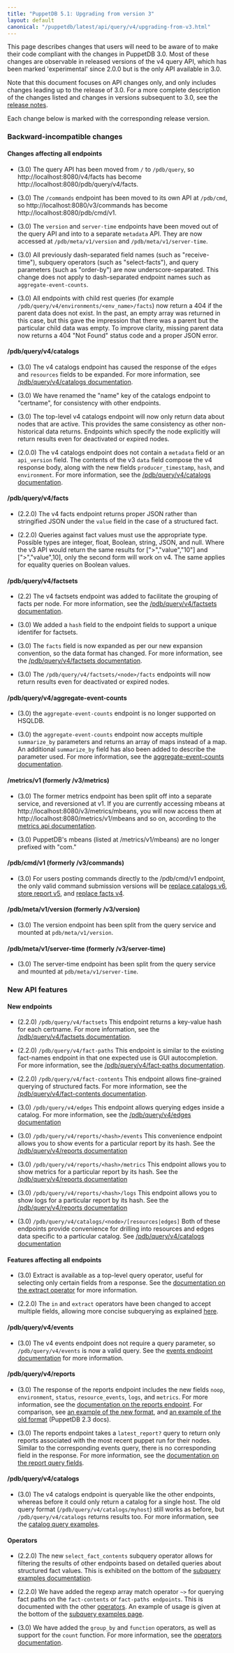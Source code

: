 ```yaml
---
title: "PuppetDB 5.1: Upgrading from version 3"
layout: default
canonical: "/puppetdb/latest/api/query/v4/upgrading-from-v3.html"
---
```


This page describes changes that users will need to be aware of
to make their code compliant with the changes in PuppetDB 3.0. Most of these
changes are observable in released versions of the v4 query API, which has been
marked 'experimental' since 2.0.0 but is the only API available in 3.0.

Note that this document focuses on API changes only, and only includes changes
leading up to the release of 3.0. For a more complete description
of the changes listed and changes in versions subsequent to 3.0, see the
[release notes]({{puppetdb}}/release_notes.html).

Each change below is marked with the corresponding release version.

### Backward-incompatible changes

#### Changes affecting all endpoints

* (3.0) The query API has been moved from `/` to `/pdb/query`, so
  http://localhost:8080/v4/facts has become
  http://localhost:8080/pdb/query/v4/facts.

* (3.0) The `/commands` endpoint has been moved to its own API at `/pdb/cmd`, so
  http://localhost:8080/v3/commands has become
  http://localhost:8080/pdb/cmd/v1.

* (3.0) The `version` and `server-time` endpoints have been moved out of the
  query API and into to a separate `metadata` API. They are now accessed at
  `/pdb/meta/v1/version` and `/pdb/meta/v1/server-time`.

* (3.0) All previously dash-separated field names (such as "receive-time"), subquery
  operators (such as "select-facts"), and query parameters (such as "order-by") are now
  underscore-separated. This change does not apply to dash-separated endpoint
  names such as `aggregate-event-counts`.

* (3.0) All endpoints with child rest queries (for example `/pdb/query/v4/environments/<env_name>/facts`)
  now return a 404 if the parent data does not exist. In the past, an empty array was returned in this case, but this gave the impression that there was a parent
  but the particular child data was empty. To improve clarity, missing parent data now returns a 404 "Not Found" status code and a proper JSON error.

#### /pdb/query/v4/catalogs

* (3.0) The v4 catalogs endpoint has caused the response of the
  `edges` and `resources` fields to be expanded. For more information,
  see [/pdb/query/v4/catalogs documentation](./catalogs.html).

* (3.0) We have renamed the "name" key of the catalogs endpoint to "certname", for
  consistency with other endpoints.

* (3.0) The top-level v4 catalogs endpoint will now only return data about nodes
  that are active. This provides the same consistency as other non-historical
  data returns. Endpoints which specify the node explicitly will return results
  even for deactivated or expired nodes.

* (2.0.0) The v4 catalogs endpoint does not contain a `metadata` field
  or an `api_version` field. The contents of the v3 `data` field
  compose the v4 response body, along with the new fields
  `producer_timestamp`, `hash`, and `environment`. For more
  information, see the
  [/pdb/query/v4/catalogs documentation]({{puppetdb}}/api/query/v4/catalogs.html).

#### /pdb/query/v4/facts

* (2.2.0) The v4 facts endpoint returns proper JSON rather than stringified JSON
  under the `value` field in the case of a structured fact.

* (2.2.0) Queries against fact values must use the appropriate type. Possible types are integer, float, Boolean, string, JSON, and null. Where the v3 API would return the same results for [">","value","10"] and [">","value",10], only the second form will work on v4. The same applies for equality queries on Boolean values.

#### /pdb/query/v4/factsets

* (2.2) The v4 factsets endpoint was added to facilitate the grouping
  of facts per node. For more information, see the
  [/pdb/query/v4/factsets documentation]({{puppetdb}}/api/query/v4/factsets.html).

* (3.0) We added a `hash` field to the endpoint fields to support a unique identifer for factsets.

* (3.0) The `facts` field is now expanded as per our new expansion
  convention, so the data format has changed. For more information, see
  the [/pdb/query/v4/factsets documentation]({{puppetdb}}/api/query/v4/factsets.html).

* (3.0) The `/pdb/query/v4/factsets/<node>/facts` endpoints will now
  return results even for deactivated or expired nodes.

#### /pdb/query/v4/aggregate-event-counts

* (3.0) the `aggregate-event-counts` endpoint is no longer supported on HSQLDB.

* (3.0) the `aggregate-event-counts` endpoint now accepts multiple `summarize_by`
  parameters and returns an array of maps instead of a map. An additional
  `summarize_by` field has also been added to describe the parameter used. For
  more information, see the [aggregate-event-counts
  documentation]({{puppetdb}}/api/query/v4/aggregate_event_counts).

#### /metrics/v1 (formerly /v3/metrics)

* (3.0) The former metrics endpoint has been split off into a separate service, and
  reversioned at v1. If you are currently accessing mbeans at
  http://localhost:8080/v3/metrics/mbeans, you will now access them at
  http://localhost:8080/metrics/v1/mbeans and so on, according to the [metrics api documentation]({{puppetdb}}/api/metrics/v1/mbeans.html).

* (3.0) PuppetDB's mbeans (listed at /metrics/v1/mbeans) are no longer prefixed with
  "com."

#### /pdb/cmd/v1 (formerly /v3/commands)

  * (3.0) For users posting commands directly to the
    /pdb/cmd/v1 endpoint, the only valid command submission
    versions will be
    [replace catalogs v6]({{puppetdb}}/api/wire_format/catalog_format_v6.html),
    [store report v5]({{puppetdb}}/api/wire_format/report_format_v5.html),
    and [replace facts v4]({{puppetdb}}/api/wire_format/facts_format_v4.html).

#### /pdb/meta/v1/version (formerly /v3/version)
* (3.0) The version endpoint has been split from the query service and mounted
  at `pdb/meta/v1/version`.

#### /pdb/meta/v1/server-time (formerly /v3/server-time)
* (3.0) The server-time endpoint has been split from the query service and mounted
  at `pdb/meta/v1/server-time`.

### New API features

#### New endpoints

* (2.2.0) `/pdb/query/v4/factsets` This endpoint returns a key-value
  hash for each certname. For more information, see the
  [/pdb/query/v4/factsets documentation]({{puppetdb}}/api/query/v4/factsets.html#response-format).

* (2.2.0) `/pdb/query/v4/fact-paths` This endpoint is similar to the
  existing fact-names endpoint in that one expected use is GUI
  autocompletion. For more information, see the
  [/pdb/query/v4/fact-paths documentation]({{puppetdb}}/api/query/v4/fact-paths.html).

* (2.2.0) `/pdb/query/v4/fact-contents` This endpoint allows
  fine-grained querying of structured facts. For more information, see
  the [/pdb/query/v4/fact-contents documentation]({{puppetdb}}/api/query/v4/fact-contents.html).

* (3.0) `/pdb/query/v4/edges` This endpoint allows querying edges
  inside a catalog. For more information, see the
  [/pdb/query/v4/edges documentation](./edges.html)

* (3.0) `/pdb/query/v4/reports/<hash>/events` This convenience
  endpoint allows you to show events for a particular report by its
  hash. See the [/pdb/query/v4/reports documentation](./reports.html)

* (3.0) `/pdb/query/v4/reports/<hash>/metrics` This endpoint allows
  you to show metrics for a particular report by its hash. See the
  [/pdb/query/v4/reports documentation](./reports.html)

* (3.0) `/pdb/query/v4/reports/<hash>/logs` This endpoint allows you
  to show logs for a particular report by its hash. See the
  [/pdb/query/v4/reports documentation](./reports.html)

* (3.0) `/pdb/query/v4/catalogs/<node>/[resources|edges]` Both of
  these endpoints provide convenience for drilling into resources and
  edges data specific to a particular catalog. See
  [/pdb/query/v4/catalogs documentation](./catalogs.html)

#### Features affecting all endpoints

* (3.0) Extract is available as a top-level query operator, useful for selecting only
  certain fields from a response. See the [documentation on the extract operator]({{puppetdb}}/api/query/v4/ast.html#extract) for more information.

* (2.2.0) The `in` and `extract` operators have been changed to accept multiple fields,
  allowing more concise subquerying as explained [here](https://github.com/puppetlabs/puppetdb/pull/1053).

#### /pdb/query/v4/events

* (3.0) The v4 events endpoint does not require a query parameter, so
  `/pdb/query/v4/events` is now a valid query. See the
  [events endpoint documentation]({{puppetdb}}/api/query/v4/events.html#pdbqueryv4events)
  for more information.

#### /pdb/query/v4/reports

* (3.0) The response of the reports endpoint includes the new fields `noop`,
  `environment`, `status`, `resource_events`, `logs`, and `metrics`. For more information, see the [documentation on the reports endpoint]({{puppetdb}}/api/query/v4/reports.html). For comparison, see [an example of the new format]({{puppetdb}}/api/query/v4/reports.html#examples), and [an example of the old format](/puppetdb/2.3/api/query/v3/reports.html#response-format) (PuppetDB 2.3 docs).

* (3.0) The reports endpoint takes a `latest_report?` query to return only reports
  associated with the most recent puppet run for their nodes. Similar to the
  corresponding events query, there is no corresponding field in the response.
  For more information, see the [documentation on the report query fields]({{puppetdb}}/api/query/v4/reports.html#query-fields).

#### /pdb/query/v4/catalogs

* (3.0) The v4 catalogs endpoint is queryable like the other
  endpoints, whereas before it could only return a catalog for a
  single host. The old query format (`/pdb/query/v4/catalogs/myhost`)
  still works as before, but `/pdb/query/v4/catalogs` returns results
  too. For more information, see the
  [catalog query examples]({{puppetdb}}/api/query/v4/catalogs.html#examples).

#### Operators

* (2.2.0) The new `select_fact_contents` subquery operator allows for filtering the
  results of other endpoints based on detailed queries about structured fact
  values. This is exhibited on the bottom of the [subquery examples documentation]({{puppetdb}}/api/query/v4/ast.html#explicit-subquery-examples).

* (2.2.0) We have added the regexp array match operator `~>` for querying fact paths on
  the `fact-contents` or `fact-paths endpoints`. This is documented with the other [operators]({{puppetdb}}/api/query/v4/ast.html#regexp-array-match).
  An example of usage is given at the bottom of the [subquery examples page]({{puppetdb}}/api/query/v4/ast.html#explicit-subquery-examples).

* (3.0) We have added the `group_by` and `function` operators, as well as
  support for the `count` function. For more information, see the [operators documentation]({{puppetdb}}/api/query/v4/ast.html#function).
